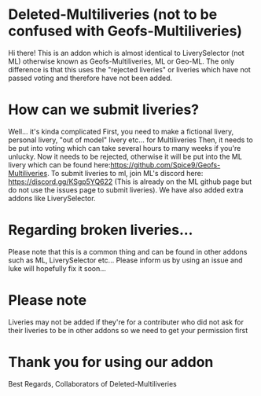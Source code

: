 # Deleted-Multiliveries (not to be confused with Geofs-Multiliveries)
Hi there!
This is an addon which is almost identical to LiverySelector (not ML) otherwise known as Geofs-Multiliveries, ML or Geo-ML.
The only difference is that this uses the "rejected liveries" or liveries which have not passed voting and therefore have not been added.
# How can we submit liveries?
Well... it's kinda complicated
First, you need to make a fictional livery, personal livery, "out of model" livery etc... for Multiliveries
Then, it needs to be put into voting which can take several hours to many weeks if you're unlucky.
Now it needs to be rejected, otherwise it will be put into the ML livery which can be found here:https://github.com/Spice9/Geofs-Multiliveries.
To submit liveries to ml, join ML's discord here: https://discord.gg/KSgp5YQ622 (This is already on the ML github page but do not use the issues page to submit liveries). We have also added extra addons like LiverySelector.
# Regarding broken liveries...
Please note that this is a common thing and can be found in other addons such as ML, LiverySelector etc...
Please inform us by using an issue and luke will hopefully fix it soon...
# Please note
Liveries may not be added if they're for a contributer who did not ask for their liveries to be in other addons so we need to get your permission first
# Thank you for using our addon
Best Regards,
Collaborators of Deleted-Multiliveries
